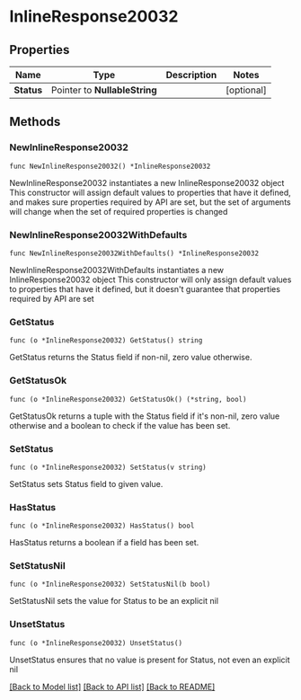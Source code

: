 # InlineResponse20032

## Properties

Name | Type | Description | Notes
------------ | ------------- | ------------- | -------------
**Status** | Pointer to **NullableString** |  | [optional] 

## Methods

### NewInlineResponse20032

`func NewInlineResponse20032() *InlineResponse20032`

NewInlineResponse20032 instantiates a new InlineResponse20032 object
This constructor will assign default values to properties that have it defined,
and makes sure properties required by API are set, but the set of arguments
will change when the set of required properties is changed

### NewInlineResponse20032WithDefaults

`func NewInlineResponse20032WithDefaults() *InlineResponse20032`

NewInlineResponse20032WithDefaults instantiates a new InlineResponse20032 object
This constructor will only assign default values to properties that have it defined,
but it doesn't guarantee that properties required by API are set

### GetStatus

`func (o *InlineResponse20032) GetStatus() string`

GetStatus returns the Status field if non-nil, zero value otherwise.

### GetStatusOk

`func (o *InlineResponse20032) GetStatusOk() (*string, bool)`

GetStatusOk returns a tuple with the Status field if it's non-nil, zero value otherwise
and a boolean to check if the value has been set.

### SetStatus

`func (o *InlineResponse20032) SetStatus(v string)`

SetStatus sets Status field to given value.

### HasStatus

`func (o *InlineResponse20032) HasStatus() bool`

HasStatus returns a boolean if a field has been set.

### SetStatusNil

`func (o *InlineResponse20032) SetStatusNil(b bool)`

 SetStatusNil sets the value for Status to be an explicit nil

### UnsetStatus
`func (o *InlineResponse20032) UnsetStatus()`

UnsetStatus ensures that no value is present for Status, not even an explicit nil

[[Back to Model list]](../README.md#documentation-for-models) [[Back to API list]](../README.md#documentation-for-api-endpoints) [[Back to README]](../README.md)


